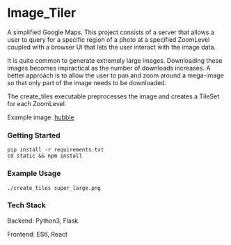 # Image_Tiler
A simplified Google Maps. This project consists of a server that allows a user to query for a specific region of a photo at a specified ZoomLevel coupled with a browser UI that lets the user interact with the image data.

It is quite common to generate extremely large images. Downloading these images becomes impractical as the number of downloads increases. A better approach is to allow the user to pan and zoom around a mega-image so that only part of the image needs to be downloaded.

The create_tiles executable preprocesses the image and creates a TileSet for each ZoomLevel.

Example image: [hubble](http://imgsrc.hubblesite.org/hu/db/images/hs-2015-02-a-full_jpg.jpg)

### Getting Started
```
pip install -r requirements.txt
cd static && npm install
```

### Example Usage
```
./create_tiles super_large.png
```


### Tech Stack
Backend: Python3, Flask

Frontend: ES6, React
